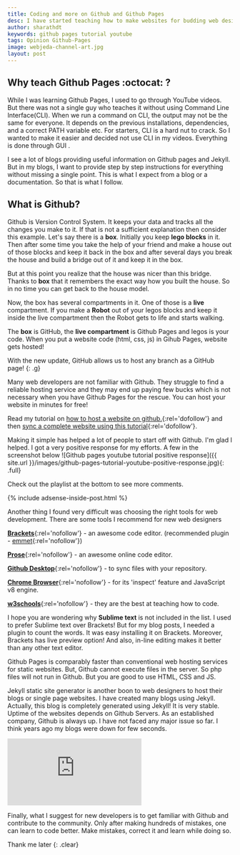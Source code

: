 ```yaml
---
title: Coding and more on Github and Github Pages
desc: I have started teaching how to make websites for budding web designers. I have posted the playlist here. Take a look. I have started off with topics like 'hosting websites on Github' 'how to use github' 'github web hosting' etc.,
author: sharathdt
keywords: github pages tutorial youtube
tags: Opinion Github-Pages
image: webjeda-channel-art.jpg
layout: post
---
```



## Why teach Github Pages :octocat: ?
While I was learning Github Pages, I used to go through YouTube videos. But there was not a single guy who teaches it without using Command Line Interface(CLI). When we run a command on CLI, the output may not be the same for everyone. It depends on the previous installations, dependencies, and a correct PATH variable etc. For starters, CLI is a hard nut to crack. So I wanted to make it easier and decided not use CLI in my videos. Everything is done through GUI .


I see a lot of blogs providing useful information on Github pages and Jekyll. But in my blogs, I want to provide step by step instructions for everything without missing a single point. This is what I expect from a blog or a documentation. So that is what I follow.


## What is Github?
Github is Version Control System. It keeps your data and tracks all the changes you make to it. If that is not a sufficient explanation then consider this example. Let's say there is a **box**. Initially you keep **lego blocks** in it. Then after some time you take the help of your friend and make a house out of those blocks and keep it back in the box and after several days you break the house and build a bridge out of it and keep it in the box.

But at this point you realize that the house was nicer than this bridge. Thanks to **box** that it remembers the exact way how you built the house. So in no time you can get back to the house model. 

Now, the box has several compartments in it. One of those is a **live** compartment. If you make a **Robot** out of your legos blocks and keep it inside the live compartment then the Robot gets to life and starts walking.

The **box** is GitHub, the **live compartment** is Github Pages and legos is your code. When you put a website code (html, css, js) in Gihub Pages, website gets hosted!

With the new update, GitHub allows us to host any branch as a GitHub page!
{: .g}

Many web developers are not familiar with Github. They struggle to find a reliable hosting service and they may end up paying few bucks which is not necessary when you have Github Pages for the rescue. You can host your website in minutes for free!

Read my tutorial on [how to host a website on github.](/create-host-website-github-pages/){:rel='dofollow'}
and then [sync a complete website using this tutorial](/sync-files-folders-github/){:rel='dofollow'}.


Making it simple has helped a lot of people to start off with Github. I'm glad I helped. I got a very positive response for my efforts. A few in the screenshot below
![Github pages youtube tutorial positive response]({{ site.url }}/images/github-pages-tutorial-youtube-positive-response.jpg){: .full}

Check out the playlist at the bottom to see more comments.

{% include adsense-inside-post.html %}


Another thing I found very difficult was choosing the right tools for web development. There are some tools I recommend for new web designers 

[**Brackets**](http://brackets.io){:rel='nofollow'} - an awesome code editor. (recommended plugin - [emmet](http://emmet.io/download/){:rel='nofollow'})

[**Prose**](http://prose.io){:rel='nofollow'} - an awesome online code editor.

[**Github Desktop**](https://desktop.github.com/){:rel='nofollow'} - to sync files with your repository.

[**Chrome Browser**](https://www.google.com/chrome/){:rel='nofollow'} - for its 'inspect' feature and JavaScript v8 engine.

[**w3schools**](http://www.w3schools.com/){:rel='nofollow'} - they are the best at teaching how to code.

I hope you are wondering why **Sublime text** is not included in the list. I used to prefer Sublime text over Brackets! But for my blog posts, I needed a plugin to count the words. It was easy installing it on Brackets. Moreover, Brackets has live preview option!  And also, in-line editing makes it better than any other text editor.

Github Pages is comparably faster than conventional web hosting services for static websites. But, Github cannot execute files in the server. So php files will not run in Github. But you are good to use HTML, CSS and JS. 


Jekyll static site generator is another boon to web designers to host their blogs or single page websites. I have created many blogs using Jekyll. Actually, this blog is completely generated using Jekyll! It is very stable. Uptime of the websites depends on Github Servers. As an established company, Github is always up. I have not faced any major issue so far. I think years ago my blogs were down for few seconds.

<iframe itemscope="" class="left half video" itemprop="video" src="https://www.youtube.com/embed/bwThn0rxv7M?list=PLm_Qt4aKpfKijgP0rDH7FSJOlS9IBGbT1" frameborder="0" allowfullscreen></iframe>

Finally, what I suggest for new developers is to get familiar with Github and contribute to the community. Only after making hundreds of mistakes, one can learn to code better. Make mistakes, correct it and learn while doing so.

Thank me later
{: .clear}
